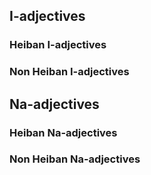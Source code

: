 
## I-adjectives
### Heiban I-adjectives
### Non Heiban I-adjectives
## Na-adjectives
### Heiban Na-adjectives
### Non Heiban Na-adjectives